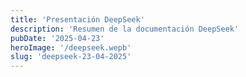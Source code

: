 ```yaml
---
title: 'Presentación DeepSeek'
description: 'Resumen de la documentación DeepSeek'
pubDate: '2025-04-23'
heroImage: '/deepseek.wepb'
slug: 'deepseek-23-04-2025'
---
```


